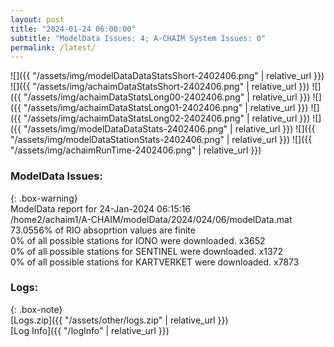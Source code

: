 ```yaml
---
layout: post
title: "2024-01-24 06:00:00"
subtitle: "ModelData Issues: 4; A-CHAIM System Issues: 0"
permalink: /latest/
---
```


![]({{ "/assets/img/modelDataDataStatsShort-2402406.png" | relative_url }})
![]({{ "/assets/img/achaimDataStatsShort-2402406.png" | relative_url }})
![]({{ "/assets/img/achaimDataStatsLong00-2402406.png" | relative_url }})
![]({{ "/assets/img/achaimDataStatsLong01-2402406.png" | relative_url }})
![]({{ "/assets/img/achaimDataStatsLong02-2402406.png" | relative_url }})
![]({{ "/assets/img/modelDataDataStats-2402406.png" | relative_url }})
![]({{ "/assets/img/modelDataStationStats-2402406.png" | relative_url }})
![]({{ "/assets/img/achaimRunTime-2402406.png" | relative_url }})


### ModelData Issues:  
  
{: .box-warning}  
 ModelData report for 24-Jan-2024 06:15:16   
 /home2/achaim1/A-CHAIM/modelData/2024/024/06/modelData.mat   
 73.0556% of RIO absoprtion values are finite   
 0% of all possible stations for IONO were downloaded. x3652   
 0% of all possible stations for SENTINEL were downloaded. x1372   
 0% of all possible stations for KARTVERKET were downloaded. x7873   
  


### Logs:  
  
{: .box-note}  
[Logs.zip]({{ "/assets/other/logs.zip" | relative_url }})  
[Log Info]({{ "/logInfo" | relative_url }})  
